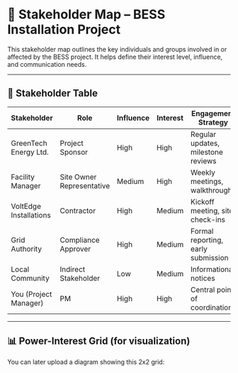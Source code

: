 # 👥 Stakeholder Map – BESS Installation Project

This stakeholder map outlines the key individuals and groups involved in or affected by the BESS project. It helps define their interest level, influence, and communication needs.

---

## 📌 Stakeholder Table

| Stakeholder               | Role                  | Influence | Interest | Engagement Strategy              |
|---------------------------|-----------------------|-----------|----------|----------------------------------|
| GreenTech Energy Ltd.     | Project Sponsor       | High      | High     | Regular updates, milestone reviews |
| Facility Manager          | Site Owner Representative | Medium   | High     | Weekly meetings, walkthroughs   |
| VoltEdge Installations    | Contractor            | High      | Medium   | Kickoff meeting, site check-ins |
| Grid Authority            | Compliance Approver   | High      | Medium   | Formal reporting, early submission |
| Local Community           | Indirect Stakeholder  | Low       | Medium   | Informational notices           |
| You (Project Manager)     | PM                    | High      | High     | Central point of coordination   |

---

## 📊 Power-Interest Grid (for visualization)

You can later upload a diagram showing this 2x2 grid:

